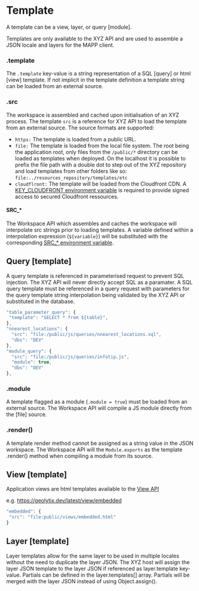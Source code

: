 # Template

A template can be a view, layer, or query [module].

Templates are only available to the XYZ API and are used to assemble a JSON locale and layers for the MAPP client.

### .template

The `.template` key-value is a string representation of a SQL [query] or html [view] template. If not implicit in the template definition a template string can be loaded from an external source.

### .src

The workspace is assembled and cached upon initialisation of an XYZ process. The template `src` is a reference for XYZ API to load the template from an external source. The source formats are supported:

- `https:` The template is loaded from a public URL.
- `file:` The template is loaded from the local file system. The root being the application root, only files from the `/public/*` directory can be loaded as templates when deployed. On the localhost it is possible to prefix the file path with a double dot to step out of the XYZ repository and load templates from other folders like so: `file:../resources_repository/templates/etc`
- `cloudflront:` The template will be loaded from the Cloudfront CDN. A [KEY_CLOUDFRONT environment variable](https://github.com/GEOLYTIX/xyz/wiki/Process-Environment#key_cloudfront) is required to provide signed access to secured Cloudfront ressources.

#### SRC\_\*

The Workspace API which assembles and caches the workspace will interpolate src strings prior to loading templates. A variable defined within a interpolation expression (`${variable}`) will be substituted with the corresponding [SRC\_\* environment variable](https://github.com/GEOLYTIX/xyz/wiki/Process-Environment#src_).

## Query [template]

A query template is referenced in parameterised request to prevent SQL injection. The XYZ API will never directly accept SQL as a paramater. A SQL query template must be referenced in a query request with parameters for the query template string interpolation being validated by the XYZ API or substituted in the database.

```js
"table_parameter_query": {
 "template": "SELECT * from ${table}",
},
"nnearest_locations": {
  "src": "file:/public/js/queries/nnearest_locations.sql",
  "dbs": "DEV"
},
"module_query": {
  "src": "file:/public/js/queries/infotip.js",
  "module": true,
  "dbs": "DEV"
},
```

### .module

A template flagged as a module (`.module = true`) must be loaded from an external source. The Workspace API will compile a JS module directly from the [file] source.

### .render()

A template render method cannot be assigned as a string value in the JSON workspace. The Workspace API will the `Module.exports` as the template .render() method when compiling a module from its source.

## View [template]

Application views are html templates available to the [View API](https://github.com/GEOLYTIX/xyz/wiki/XYZ---API#viewtemplate)

e.g. https://geolytix.dev/latest/view/embedded

```js
"embedded": {
 "src": "file:public/views/embedded.html"
}
```

## Layer [template]

Layer templates allow for the same layer to be used in multiple locales without the need to duplicate the layer JSON. The XYZ host will assign the layer JSON template to the layer JSON if referenced as layer.template key-value. Partials can be defined in the layer.templates[] array. Partials will be merged with the layer JSON instead of using Object.assign().
